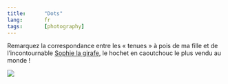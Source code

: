 ```yaml
--- 
title:      "Dots" 
lang:       fr 
tags:       [photography]
---
```


Remarquez la correspondance entre les « tenues » à pois de ma fille et de l’incontournable [Sophie la girafe](http://www.vulli.fr/pagesfr/boutique_grp.php), le hochet en caoutchouc le plus vendu au monde !

![](dots.jpg)
